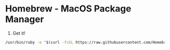 Homebrew - MacOS Package Manager
================================

1. Get it!

```bash
/usr/bin/ruby -e "$(curl -fsSL https://raw.githubusercontent.com/Homebrew/install/master/install)"
```
